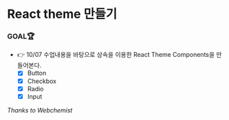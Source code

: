 # React theme 만들기

### GOAL🏆

- 👉 10/07 수업내용을 바탕으로 상속을 이용한 React Theme Components을 만들어본다.
    - [x] Button
    - [x] Checkbox
    - [x] Radio
    - [x] Input

*Thanks to Webchemist*